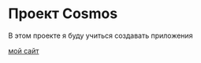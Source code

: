 Проект Cosmos
========================

В этом проекте я буду учиться создавать приложения 

[мой сайт](https://www.yandex.ru/)